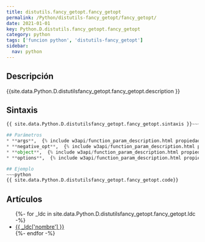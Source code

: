 ```yaml
---
title: distutils.fancy_getopt.fancy_getopt
permalink: /Python/distutils-fancy_getopt/fancy_getopt/
date: 2021-01-01
key: Python.D.distutils.fancy_getopt.fancy_getopt
category: python
tags: ['funcion python', 'distutils-fancy_getopt']
sidebar: 
  nav: python
---
```


## Descripción
{{site.data.Python.D.distutilsfancy_getopt.fancy_getopt.description }}

## Sintaxis
~~~python
{{ site.data.Python.D.distutilsfancy_getopt.fancy_getopt.sintaxis }}~~~

## Parámetros
* **args**,  {% include w3api/function_param_description.html propiedad=site.data.Python.D.distutils.fancy_getopt.fancy_getopt valor="args" %}
* **negative_opt**,  {% include w3api/function_param_description.html propiedad=site.data.Python.D.distutils.fancy_getopt.fancy_getopt valor="negative_opt" %}
* **object**,  {% include w3api/function_param_description.html propiedad=site.data.Python.D.distutils.fancy_getopt.fancy_getopt valor="object" %}
* **options**,  {% include w3api/function_param_description.html propiedad=site.data.Python.D.distutils.fancy_getopt.fancy_getopt valor="options" %}

## Ejemplo
~~~python
{{ site.data.Python.D.distutilsfancy_getopt.fancy_getopt.code}}
~~~

## Artículos
<ul>
{%- for _ldc in site.data.Python.D.distutilsfancy_getopt.fancy_getopt.ldc -%}
   <li>
       <a href="{{_ldc['url'] }}">{{ _ldc['nombre'] }}</a>
   </li>
{%- endfor -%}
</ul>
